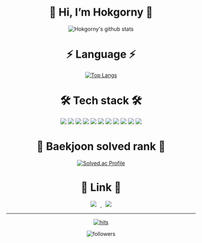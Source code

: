 <div align=center><h1>👋 Hi, I’m Hokgorny 👋</h1></div>

<div align=center>
  
![Hokgorny's github stats](https://github-readme-stats.vercel.app/api?username=Hokgorny&show_icons=true&theme=radical)
  
<div align=center><h1>⚡️ Language ⚡️</h1></div>

[![Top Langs](https://github-readme-stats.vercel.app/api/top-langs/?username=Hokgorny&layout=compact&theme=dracula)](https://github.com/metleeha)

<div align=center><h1>🛠️ Tech stack 🛠️</h1></div>
  
  <img src ="https://img.shields.io/badge/Python-3776AB.svg?&style=for-the-badge&logo=Python&logoColor=white">
  <img src="https://img.shields.io/badge/html5-E34F26?style=for-the-badge&logo=html5&logoColor=white">
  <img src="https://img.shields.io/badge/css-1572B6?style=for-the-badge&logo=css3&logoColor=white">
  <img src="https://img.shields.io/badge/javascript-F7DF1E?style=for-the-badge&logo=javascript&logoColor=black">
  <img src="https://img.shields.io/badge/mysql-4479A1?style=for-the-badge&logo=mysql&logoColor=white">
  <img src="https://img.shields.io/badge/mongoDB-47A248?style=for-the-badge&logo=MongoDB&logoColor=white">
  <img src="https://img.shields.io/badge/node.js-339933?style=for-the-badge&logo=Node.js&logoColor=white">
  <img src="https://img.shields.io/badge/express-000000?style=for-the-badge&logo=express&logoColor=white">
  <img src="https://img.shields.io/badge/amazonaws-232F3E?style=for-the-badge&logo=amazonaws&logoColor=white">
  <img src="https://img.shields.io/badge/git-F05032?style=for-the-badge&logo=git&logoColor=white">
  <img src="https://img.shields.io/badge/github-181717?style=for-the-badge&logo=github&logoColor=white">
  
<div align=center><h1>🏅 Baekjoon solved rank 🏅</h1></div>
  
[![Solved.ac Profile](http://mazassumnida.wtf/api/generate_badge?boj=123kbg)](https://solved.ac/123kbg)  
  
<div align=center><h1>🔗 Link 🔗</h1></div>
  
<a href="https://hokgorny.ga/">
  <img
    src="http://img.shields.io/badge/-20Blog-655ced?style=flat&logo=github&link=https://hokgorny.ga/"
style="height : auto; margin-left : 10px; margin-right : 10px;"/>
</a> 

<a href="mailto:123kbg@naver.com">
  <img
    src="https://img.shields.io/badge/Gmail-d14836?style=flat-square&logo=Gmail&logoColor=white&link=mailto:123kbg@naver.com"
style="height : auto; margin-left : 10px; margin-right : 10px;"/>
</a>
  
<hr>
  
[![hits](https://hits.seeyoufarm.com/api/count/incr/badge.svg?url=https%3A%2F%2Fgithub.com%2FHokgorny&count_bg=%237A7A7A&title_bg=%23FFADCC&icon=reverbnation.svg&icon_color=%23FF0000&title=hits&edge_flat=false)](https://hits.seeyoufarm.com)
  
![followers](https://img.shields.io/github/followers/Hokgorny?style=social)
  
</div>
